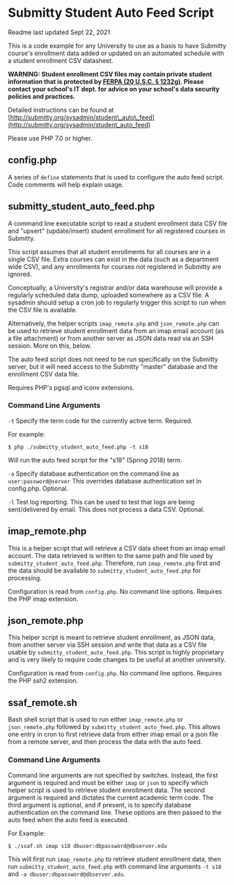 # Submitty Student Auto Feed Script
Readme last updated Sept 22, 2021

This is a code example for any University to use as a basis to have Submitty course's enrollment data added or updated on an automated schedule with a student enrollment CSV datasheet.

__WARNING: Student enrollment CSV files may contain private student
information that is protected by [FERPA (20 U.S.C. § 1232g)](https://www2.ed.gov/policy/gen/guid/fpco/ferpa/index.html).
Please contact your school's IT dept. for advice on your school's data security
policies and practices.__

Detailed instructions can be found at [http://submitty.org/sysadmin/student\_auto\_feed](http://submitty.org/sysadmin/student_auto_feed)

Please use PHP 7.0 or higher.

## config.php
A series of `define` statements that is used to configure the auto feed script.
Code comments will help explain usage.

## submitty\_student\_auto\_feed.php
A command line executable script to read a student enrollment data CSV file and
"upsert" (update/insert) student enrollment for all registered courses in Submitty.

This script assumes that all student enrollments for all courses are in a single
CSV file.  Extra courses can exist in the data (such as a department wide CSV),
and any enrollments for courses not registered in Submitty are ignored.

Conceptually, a University's registrar and/or data warehouse will provide a
regularly scheduled data dump, uploaded somewhere as a CSV file.  A sysadmin
should setup a cron job to regularly trigger this script to run when the CSV
file is available.

Alternatively, the helper scripts `imap_remote.php` and `json_remote.php` can be
used to retrieve student enrollment data from an imap email account (as a file
attachment) or from another server as JSON data read via an SSH session.  More
on this, below.

The auto feed script does not need to be run specifically on the Submitty
server, but it will need access to the Submitty "master" database and the
enrollment CSV data file.

Requires PHP's pgsql and iconv extensions.

### Command Line Arguments

`-t` Specify the term code for the currently active term.  Required.

For example:

`$ php ./submitty_student_auto_feed.php -t s18`

Will run the auto feed script for the "s18" (Spring 2018) term.

`-a` Specify database authentication on the command line as `user:password@server`
This overrides database authentication set in config.php.  Optional.

`-l` Test log reporting.  This can be used to test that logs are being
sent/delivered by email.  This does not process a data CSV.  Optional.

## imap\_remote.php

This is a helper script that will retrieve a CSV data sheet from an imap email
account.  The data retrieved is written to the same path and file used by
`submitty_student_auto_feed.php`.  Therefore, run `imap_remote.php` first
and the data should be available to `submitty_student_auto_feed.php` for
processing.

Configuration is read from `config.php`.  No command line options.  Requires the
PHP imap extension.

## json\_remote.php

This helper script is meant to retrieve student enrollment, as JSON data, from
another server via SSH session and write that data as a CSV file usable by
`submitty_student_auto_feed.php`.  This script is highly proprietary and is
very likely to require code changes to be useful at another university.

Configuration is read from `config.php`.  No command line options.  Requires the
PHP ssh2 extension.

## ssaf\_remote.sh

Bash shell script that is used to run either `imap_remote.php` or `json_remote.php`
followed by `submitty_student_auto_feed.php`.  This allows one entry in cron
to first retrieve data from either imap email or a json file from a remote server,
and then process the data with the auto feed.

### Command Line Arguments

Command line arguments are not specified by switches.  Instead, the first
argument is required and must be either `imap` or `json` to specify which helper
script is used to retrieve student enrollment data.  The second argument is
required and dictates the current academic term code.  The third argument is
optional, and if present, is to specify database authentication on the command
line.  These options are then passed to the auto feed when the auto feed is
executed.

For Example:

`$ ./ssaf.sh imap s18 dbuser:dbpassword@dbserver.edu`

This will first run `imap_remote.php` to retrieve student enrollment data, then
run `submitty_student_auto_feed.php` with command line arguments `-t s18`
and `-a dbuser:dbpassword@dbserver.edu`.

